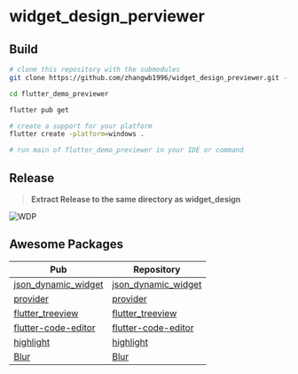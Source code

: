 # widget_design_perviewer

## Build

```bash
# clone this repository with the submodules
git clone https://github.com/zhangwb1996/widget_design_previewer.git --recursive

cd flutter_demo_previewer

flutter pub get

# create a support for your platform
flutter create -platform=windows .

# run main of flutter_demo_previewer in your IDE or command

```

## Release

> **Extract Release to the same directory as widget_design**

![WDP](https://github.com/zhangwb1996/screenshot/blob/main/WDP/WDP.v1.0.0.gif)

## Awesome Packages

| Pub | Repository |
| ----|---- |
| [json_dynamic_widget](https://pub.dev/packages/json_dynamic_widget)         | [json_dynamic_widget](https://github.com/peiffer-innovations/json_dynamic_widget)
| [provider](https://pub.dev/packages/provider)                               | [provider](https://github.com/rrousselGit/provider)
| [flutter_treeview](https://pub.dev/packages/flutter_treeview)               | [flutter_treeview](https://bitbucket.org/kevinandre/flutter_treeview/src/master/)
| [flutter-code-editor](https://pub.dev/packages/flutter_code_editor/install) | [flutter-code-editor](https://github.com/akvelon/flutter-code-editor)
| [highlight](https://pub.dev/packages/highlight)                             | [highlight](https://github.com/git-touch/highlight.dart)
| [Blur](https://pub.dev/packages/blur)                                       | [Blur](https://github.com/jagritjkh/blur)
